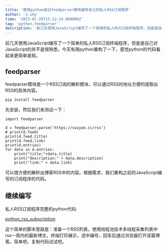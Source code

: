 ```yaml
---
title: '使用python结合feedparser模块编写自己的私人RSS订阅程序'
author: 'J.sky'
time: '2023-07-29T15:12:14.000000Z'
tag: 'python,feedparser'
description: '前几天使用JavaScript编写了一个简单的私人RSS订阅终端程序，但是是自己对JavaScript的并不是很熟悉，今天有用python重构了一下，感觉python的代码看起来更简单直观。'
---
```

前几天使用JavaScript编写了一个简单的私人RSS订阅终端程序，但是是自己对JavaScript的并不是很熟悉，今天有用python重构了一下，感觉python的代码看起来更简单直观。

## feedparser

feedparser模块是一个RSS订阅的解析模块，可以通过RSS的地址方便的提取出RSS的具体内容。

    pip install feedparser

先安装，然后我们来测试一下：


    import feedparser

    d = feedparser.parse('https://suiyan.cc/rss')
    # print(d.feed)
    print(d.feed.title)
    print(d.feed.link)
    print(d.entries)
    for data in d.entries:
        print("title:"+data.title)
        print("description:" + data.description)
        print("link:" + data.link)

可以很方便的解析出博客RSS中的内容。根据需求，我们重构之前的JavaScript编写的订阅程序的代码。

## 继续编写

私人RSS订阅程序完整的python代码:

[python_rss_subscription](https://github.com/bosichong/python_rss_subscription)


这个简单的脚本思路是：准备一个RSS列表，使用线程池技术多线程采集列表中rss一周内的最新博文，终端打印展示，选中编号，回车后通过浏览器打开该篇博客。简单吧，复制代码试试吧。